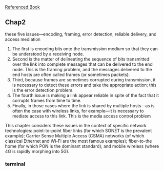 [Referenced Book](https://book.systemsapproach.org/direct/problem.html)

## Chap2
these five issues—encoding, framing, error detection, reliable delivery, and access mediation

1. The first is encoding bits onto the transmission medium so that they can be understood by a receiving node. 
2. Second is the matter of delineating the sequence of bits transmitted over the link into complete messages that can be delivered to the end node. This is the framing problem, and the messages delivered to the end hosts are often called frames (or sometimes packets). 
3. Third, because frames are sometimes corrupted during transmission, it is necessary to detect these errors and take the appropriate action; this is the error detection problem. 
4. The fourth issue is making a link appear reliable in spite of the fact that it corrupts frames from time to time. 
5. Finally, in those cases where the link is shared by multiple hosts—as is often the case with wireless links, for example—it is necessary to mediate access to this link. This is the media access control problem

This chapter considers these issues in the context of specific network technologies: point-to-point fiber links (for which SONET is the prevalent example); Carrier Sense Multiple Access (CSMA) networks (of which classical Ethernet and Wi-Fi are the most famous examples); fiber-to-the home (for which PON is the dominant standard); and mobile wireless (where 4G is rapidly morphing into 5G).

### terminal